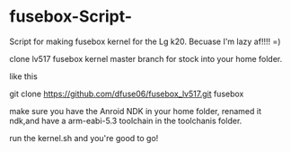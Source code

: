 # fusebox-Script-
Script for making fusebox kernel for the Lg k20. Becuase I'm lazy af!!!!  =)

clone lv517 fusebox kernel master branch for stock into your home folder.

like this

git clone https://github.com/dfuse06/fusebox_lv517.git fusebox

make sure you have the Anroid NDK in your home folder, renamed it ndk,and have a arm-eabi-5.3 toolchain in the toolchanis folder. 

run the kernel.sh and you're good to go! 
